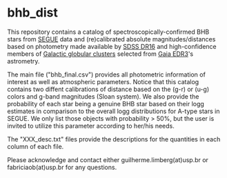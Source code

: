 # bhb_dist

This repository contains a catalog of spectroscopically-confirmed BHB stars from [SEGUE](https://www.sdss.org/dr12/algorithms/segue_target_selection/) data and (re)calibrated absolute magnitudes/distances based on photometry made available by [SDSS DR16](https://www.sdss.org/dr16/) and high-confidence members of [Galactic globular clusters](https://ui.adsabs.harvard.edu/abs/2021MNRAS.505.5978V/abstract) selected from [Gaia EDR3](https://www.cosmos.esa.int/web/gaia/early-data-release-3)'s astrometry.   

The main file ("bhb_final.csv") provides all photometric information of interest as well as atmospheric parameters. Notice that this catalog contains two diffent calibrations of distance based on the (g-r) or (u-g) colors and g-band magnitudes (Sloan system). We also provide the probability of each star being a genuine BHB star based on their logg estimates in comparison to the overall logg distributions for A-type stars in SEGUE. We only list those objects with probability > 50%, but the user is invited to utilize this parameter according to her/his needs. 

The "XXX_desc.txt" files provide the descriptions for the quantities in each column of each file.  

Please acknowledge and contact either guilherme.limberg(at)usp.br or fabriciaob(at)usp.br for any questions.
